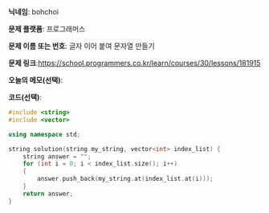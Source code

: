 **닉네임**: bohchoi

**문제 플랫폼**: 프로그래머스

**문제 이름 또는 번호**: 글자 이어 붙여 문자열 만들기

**문제 링크**:https://school.programmers.co.kr/learn/courses/30/lessons/181915

**오늘의 메모(선택)**: 

**코드(선택)**:

```cpp
#include <string>
#include <vector>

using namespace std;

string solution(string my_string, vector<int> index_list) {
    string answer = "";
    for (int i = 0; i < index_list.size(); i++)
    {
        answer.push_back(my_string.at(index_list.at(i)));
    }
    return answer;
}

```